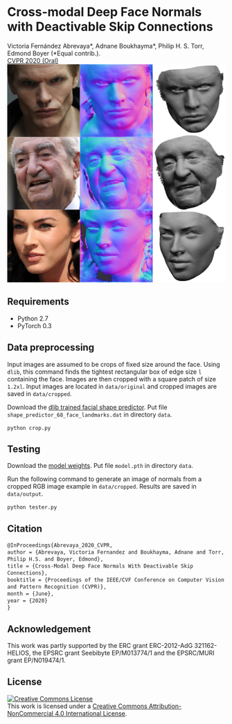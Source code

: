 # Cross-modal Deep Face Normals with Deactivable Skip Connections
Victoria Fernández Abrevaya*, Adnane Boukhayma*, Philip H. S. Torr, Edmond Boyer (*Equal contrib.).</br> 
[CVPR 2020 (Oral)](https://arxiv.org/abs/2003.09691)</br> 
<img src="teaser.png"/>

## Requirements
+ Python 2.7
+ PyTorch 0.3

## Data preprocessing
Input images are assumed to be crops of fixed size around the face. Using `dlib`, this command finds the tightest rectangular box of edge size
 `l` containing the face. Images are then cropped with a square patch of size `1.2xl`. Input images are located in `data/original` and cropped images are saved in `data/cropped`.
 
Download the [dlib trained facial shape predictor](http://dlib.net/files/shape_predictor_68_face_landmarks.dat.bz2). Put file `shape_predictor_68_face_landmarks.dat` in directory `data`. 
```
python crop.py
```

## Testing
Download the [model weights](https://drive.google.com/file/d/1Qb7CZbM13Zpksa30ywjXEEHHDcVWHju_). Put file `model.pth` in directory `data`.

Run the following command to generate an image of normals from a cropped RGB image example in `data/cropped`. Results are saved in `data/output`.  
```
python tester.py
```


## Citation
```
@InProceedings{Abrevaya_2020_CVPR,
author = {Abrevaya, Victoria Fernandez and Boukhayma, Adnane and Torr, Philip H.S. and Boyer, Edmond},
title = {Cross-Modal Deep Face Normals With Deactivable Skip Connections},
booktitle = {Proceedings of the IEEE/CVF Conference on Computer Vision and Pattern Recognition (CVPR)},
month = {June},
year = {2020}
} 
```

## Acknowledgement
This work was partly supported by the ERC grant ERC-2012-AdG 321162-HELIOS, the EPSRC grant Seebibyte EP/M013774/1 and the EPSRC/MURI grant EP/N019474/1.

## License
<a rel="license" href="http://creativecommons.org/licenses/by-nc/4.0/"><img alt="Creative Commons License" style="border-width:0" src="https://i.creativecommons.org/l/by-nc/4.0/88x31.png" /></a><br />This work is licensed under a <a rel="license" href="http://creativecommons.org/licenses/by-nc/4.0/">Creative Commons Attribution-NonCommercial 4.0 International License</a>.
